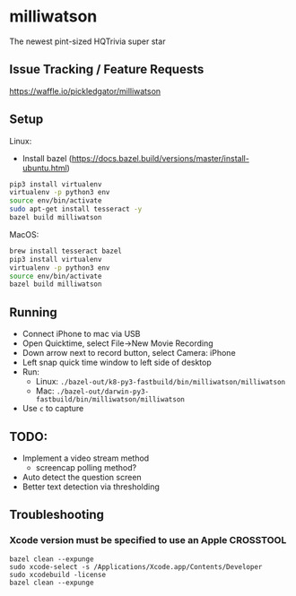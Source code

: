 # milliwatson
The newest pint-sized HQTrivia super star

## Issue Tracking / Feature Requests
<a href="https://waffle.io/pickledgator/milliwatson" target="_blank">https://waffle.io/pickledgator/milliwatson</a>

## Setup
Linux:
* Install bazel (https://docs.bazel.build/versions/master/install-ubuntu.html)
```bash
pip3 install virtualenv
virtualenv -p python3 env
source env/bin/activate
sudo apt-get install tesseract -y
bazel build milliwatson
```

MacOS:
```bash
brew install tesseract bazel
pip3 install virtualenv
virtualenv -p python3 env
source env/bin/activate
bazel build milliwatson
```

## Running
* Connect iPhone to mac via USB
* Open Quicktime, select File->New Movie Recording
* Down arrow next to record button, select Camera: iPhone
* Left snap quick time window to left side of desktop
* Run:
  * Linux: ```./bazel-out/k8-py3-fastbuild/bin/milliwatson/milliwatson```
  * Mac: ```./bazel-out/darwin-py3-fastbuild/bin/milliwatson/milliwatson```
* Use ```c``` to capture

## TODO:
  * Implement a video stream method
    * screencap polling method?
  * Auto detect the question screen
  * Better text detection via thresholding

## Troubleshooting
### Xcode version must be specified to use an Apple CROSSTOOL
```shell
bazel clean --expunge
sudo xcode-select -s /Applications/Xcode.app/Contents/Developer
sudo xcodebuild -license
bazel clean --expunge
```
